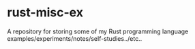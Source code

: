 # rust-misc-ex
A repository for storing some of my Rust programming language examples/experiments/notes/self-studies../etc..
